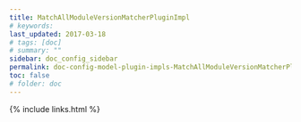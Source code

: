 ```yaml
---
title: MatchAllModuleVersionMatcherPluginImpl
# keywords:
last_updated: 2017-03-18
# tags: [doc]
# summary: ""
sidebar: doc_config_sidebar
permalink: doc-config-model-plugin-impls-MatchAllModuleVersionMatcherPluginImpl.html
toc: false
# folder: doc
---
```


{% include links.html %}
